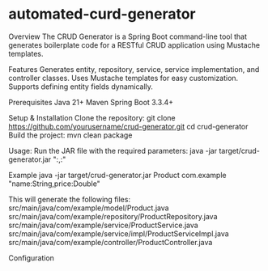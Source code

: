 # automated-curd-generator
Overview
The CRUD Generator is a Spring Boot command-line tool that generates boilerplate code for a RESTful CRUD application using Mustache templates.

Features
Generates entity, repository, service, service implementation, and controller classes.
Uses Mustache templates for easy customization.
Supports defining entity fields dynamically.

Prerequisites
Java 21+
Maven
Spring Boot 3.3.4+

Setup & Installation
Clone the repository:
  git clone https://github.com/yourusername/crud-generator.git
  cd crud-generator
Build the project:
  mvn clean package

Usage:
Run the JAR file with the required parameters:
    java -jar target/crud-generator.jar <EntityName> <PackageName> "<field1>:<type1>,<field2>:<type2>"

Example
    java -jar target/crud-generator.jar Product com.example "name:String,price:Double"

This will generate the following files:
    src/main/java/com/example/model/Product.java
    src/main/java/com/example/repository/ProductRepository.java
    src/main/java/com/example/service/ProductService.java
    src/main/java/com/example/service/impl/ProductServiceImpl.java
    src/main/java/com/example/controller/ProductController.java

Configuration

